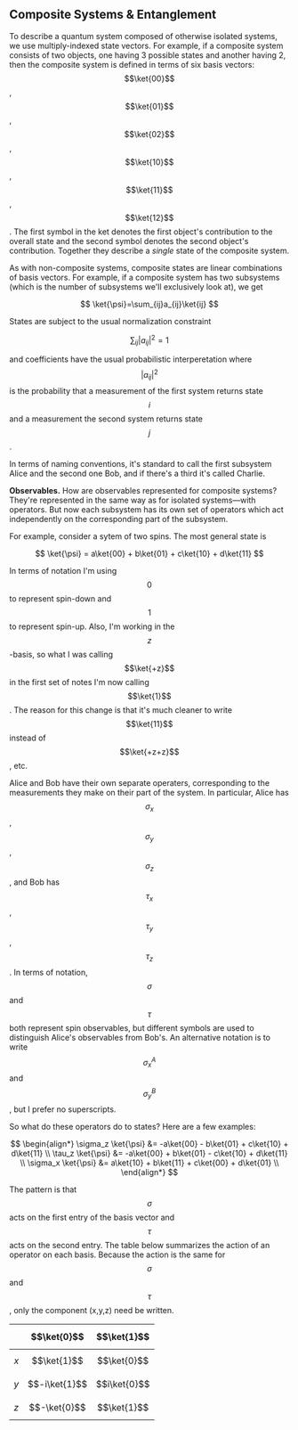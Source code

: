$$\newcommand{\bra}[1]{\left<#1\right|}\newcommand{\ket}[1]{\left|#1\right>}\newcommand{\bk}[2]{\left<#1\middle|#2\right>}\newcommand{\bke}[3]{\left<#1\middle|#2\middle|#3\right>}$$

## Composite Systems & Entanglement

To describe a quantum system composed of otherwise isolated systems, we use multiply-indexed state vectors. For example, if a composite system consists of two objects, one having 3 possible states and another having 2, then the composite system is defined in terms of six basis vectors: $$\ket{00}$$, $$\ket{01}$$, $$\ket{02}$$, $$\ket{10}$$, $$\ket{11}$$, $$\ket{12}$$. The first symbol in the ket denotes the first object's contribution to the overall state and the second symbol denotes the second object's contribution. Together they describe a _single_ state of the composite system. 

As with non-composite systems, composite states are linear combinations of basis vectors. For example, if a composite system has two subsystems (which is the number of subsystems we'll exclusively look at), we get


$$
\ket{\psi}=\sum_{ij}a_{ij}\ket{ij}
$$


States are subject to the usual normalization constraint


$$
\sum_{ij} \lvert a_{ij} \rvert^2 = 1
$$


and coefficients have the usual probabilistic interperetation where $$\lvert a_{ij} \rvert^2$$ is the probability that a measurement of the first system returns state $$i$$ and a measurement the second system returns state $$j$$.

In terms of naming conventions, it's standard to call the first subsystem Alice and the second one Bob, and if there's a third it's called Charlie.

__Observables.__ How are observables represented for composite systems? They're represented in the same way as for isolated systems—with operators. But now each subsystem has its own set of operators which act independently on the corresponding part of the subsystem.

For example, consider a sytem of two spins. The most general state is


$$
\ket{\psi} = a\ket{00} + b\ket{01} + c\ket{10} + d\ket{11}
$$


In terms of notation I'm using $$0$$ to represent spin-down and $$1$$ to represent spin-up. Also, I'm working in the $$z$$-basis, so what I was calling $$\ket{+z}$$ in the first set of notes I'm now calling $$\ket{1}$$. The reason for this change is that it's much cleaner to write $$\ket{11}$$ instead of $$\ket{+z+z}$$, etc.

Alice and Bob have their own separate operaters, corresponding to the measurements they make on their part of the system. In particular, Alice has $$\sigma_x$$, $$\sigma_y$$, $$\sigma_z$$, and Bob has $$\tau_x$$, $$\tau_y$$, $$\tau_z$$. In terms of notation, $$\sigma$$ and $$\tau$$ both represent spin observables, but different symbols are used to distinguish Alice's observables from Bob's. An alternative notation is to write $$\sigma_x^A$$ and $$\sigma_y^B$$, but I prefer no superscripts.

So what do these operators do to states? Here are a few examples:


$$
\begin{align*}
\sigma_z \ket{\psi} &= -a\ket{00} - b\ket{01} + c\ket{10} + d\ket{11} \\
\tau_z \ket{\psi} &= -a\ket{00} + b\ket{01} - c\ket{10} + d\ket{11} \\
\sigma_x \ket{\psi} &= a\ket{10} + b\ket{11} + c\ket{00} + d\ket{01} \\
\end{align*}
$$


The pattern is that $$\sigma$$ acts on the first entry of the basis vector and $$\tau$$ acts on the second entry. The table below summarizes the action of an operator on each basis. Because the action is the same for $$\sigma$$ and $$\tau$$, only the component (x,y,z) need be written.

|       | $$\ket{0}$$   | $$\ket{1}$$  |
| ----- | ------------- | ------------ |
| $$x$$ | $$\ket{1}$$   | $$\ket{0}$$  |
| $$y$$ | $$-i\ket{1}$$ | $$i\ket{0}$$ |
| $$z$$ | $$-\ket{0}$$  | $$\ket{1}$$  |

